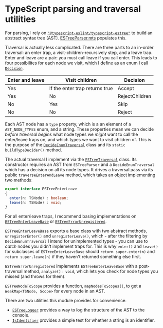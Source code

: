 # TypeScript parsing and traversal utilities

For parsing, I rely on [`"@typescript-eslint/typescript-estree"`](https://github.com/typescript-eslint/typescript-eslint/tree/main/packages/typescript-estree) to build an abstract syntax tree (AST).  [ESTreeParser.mts](source/ESTreeParser.mts) populates this.

Traversal is actually less complicated.  There are three parts to an in-order traversal: an enter trap, a visit-children-recursively step, and a leave trap.  Enter and leave are a pair:  you must call leave if you call enter.  This leads to four possibilites for each node we visit, which I define as an enum I call [`Decision`](source/DecideEnumTraversal.mts).

| Enter and leave | Visit children                 | Decision       |
|-----------------|--------------------------------|----------------|
| Yes             | If the enter trap returns true | Accept         |
| Yes             | No                             | RejectChildren |
| No              | Yes                            | Skip           |
| No              | No                             | Reject         |

Each AST node has a `type` property, which is a an element of a `AST_NODE_TYPES` enum, and a string.  These properties mean we can decide _before traversal begins_ what node types we _might_ want to call the enter/leave traps on, and which types we want to visit children of.  This is the purpose of the [`DecideEnumTraversal`](source/DecideEnumTraversal.mts) class and its `static buildTypeDecider()` method.

The actual traversal I implement via the [`ESTreeTraversal`](source/ESTreeTraversal.mts) class.  Its constructor requires an AST from `ESTreeParser` and a `DecideEnumTraversal` which has a decision on all its node types.  It drives a traversal pass via its public `traverseEnterAndLeave` method, which takes an object implementing two methods:

```typescript
export interface ESTreeEnterLeave
{
  enter(n: TSNode) : boolean;
  leave(n: TSNode) : void;
}
```

For all enter/leave traps, I recommend basing implementations on [`ESTreeEnterLeaveBase`](source/ESTreeEnterLeaveBase.mts) or [`ESTreeErrorUnregistered`](source/ESTreeErrorUnregistered.mts).  

`ESTreeEnterLeaveBase` exports a base class with two abstract methods, `unregisterEnter()` and `unregisterLeave()`, which - after the filtering by `DecideEnumTraversal` I intend for unimplemented types - you can use to _catch_ nodes you didn't implement traps for.  This is why `enter()` and `leave()` for subclasses of `ESTreeEnterLeaveBase` should `return super.enter(n)` and `return super.leave(n)` if they haven't returned something else first.

`ESTreeErrorUnregistered` implements `ESTreeEnterLeaveBase` with a post-traversal method, `analyze(): void`, which lets you check for node types you missed (and throws for them).

`ESTreeNodeToScope` provides a function, `mapNodesToScopes()`, to get a `WeakMap<TSNode, Scope>` for every node in an AST.

There are two utilities this module provides for convenience:

- [`ESTreeLogger`](source/ESTreeLogger.mts) provides a way to log the structure of the AST to the console.
- [`IsIdentifier`](source/IsIdentifier.mts) provides a simple test for whether a string is an identifier.
